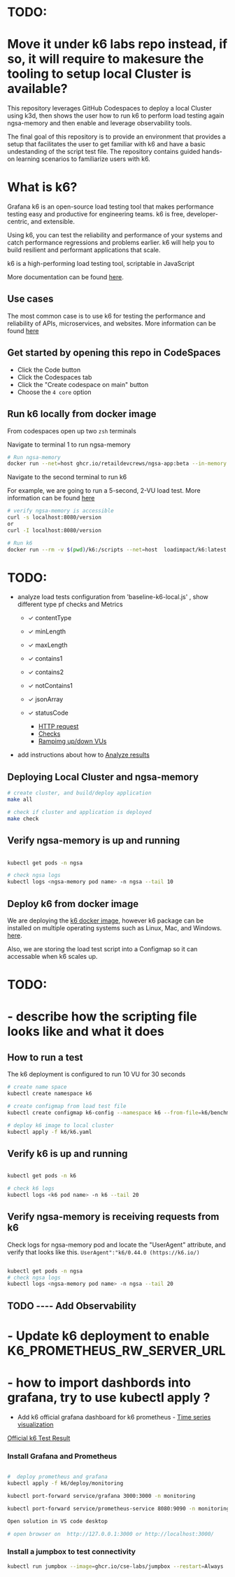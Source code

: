 # TODO:
# Move it under k6 labs repo instead, if so, it will require to makesure the tooling to setup local Cluster is available?

This repository leverages GitHub Codespaces to deploy a local Cluster using k3d, then shows the user how to run k6 to perform load testing again ngsa-memory and then enable and leverage observability tools.

The final goal of this repository is to provide an environment that provides a setup that facilitates the user to get familiar with k6 and have a basic undestanding of the script test file. The repository contains guided hands-on learning scenarios to familiarize users with k6.

# What is k6?

Grafana k6 is an open-source load testing tool that makes performance testing easy and productive for engineering teams. k6 is free, developer-centric, and extensible.

Using k6, you can test the reliability and performance of your systems and catch performance regressions and problems earlier. k6 will help you to build resilient and performant applications that scale.

k6 is a high-performing load testing tool, scriptable in JavaScript

More documentation can be found [here](https://k6.io/docs/).

## Use cases

The most common case is to use k6 for testing the performance and reliability of APIs, microservices, and websites. More information can be found [here](https://k6.io/docs/#use-cases)

## Get started by opening this repo in CodeSpaces

- Click the Code button
- Click the Codespaces tab
- Click the "Create codespace on main" button
- Choose the `4 core` option

## Run k6 locally from docker image

From codespaces open up two `zsh` terminals

Navigate to terminal 1 to run ngsa-memory

```bash
# Run ngsa-memory
docker run --net=host ghcr.io/retaildevcrews/ngsa-app:beta --in-memory

```

Navigate to the second terminal to run k6

For example, we are going to run a 5-second, 2-VU load test. More information can be found [here](https://k6.io/docs/get-started/running-k6/)

```bash
# verify ngsa-memory is accessible
curl -s localhost:8080/version
or
curl -I localhost:8080/version

# Run k6
docker run --rm -v $(pwd)/k6:/scripts --net=host  loadimpact/k6:latest run --vus 2 --duration 5s  /scripts/baseline-k6-local.js
```

# TODO:
  - analyze load tests configuration from 'baseline-k6-local.js' , show different type pf checks and Metrics

     - ✓ contentType
     - ✓ minLength
     - ✓ maxLength
     - ✓ contains1
     - ✓ contains2
     - ✓ notContains1
     - ✓ jsonArray
     - ✓ statusCode

        - [HTTP request](https://k6.io/docs/using-k6/http-requests/)
        - [Checks](https://k6.io/docs/using-k6/checks/)
        - [Rampimg up/down VUs](https://k6.io/docs/get-started/running-k6/#stages-ramping-up-down-vus)
  - add instructions about how to [Analyze results](https://k6.io/docs/get-started/results-output/)

## Deploying Local Cluster and ngsa-memory

```bash
# create cluster, and build/deploy application
make all

# check if cluster and application is deployed
make check
```

## Verify ngsa-memory is up and running

```bash

kubectl get pods -n ngsa

# check ngsa logs
kubectl logs <ngsa-memory pod name> -n ngsa --tail 10
```

## Deploy k6 from docker image

We are deploying the [k6 docker image](https://hub.docker.com/r/loadimpact/k6), however k6 package can be installed on multiple operating systems such as Linux, Mac, and Windows. [here](https://k6.io/docs/get-started/installation/).

Also, we are storing the load test script into a Configmap so it can accessable when k6 scales up.

# TODO:
# - describe how the scripting file looks like and what it does

## How to run a test

The k6 deployment is configured to run 10 VU for 30 seconds

```bash
# create name space
kubectl create namespace k6

# create configmap from load test file
kubectl create configmap k6-config --namespace k6 --from-file=k6/benchmark-k6-cluster.js

# deploy k6 image to local cluster
kubectl apply -f k6/k6.yaml
```

## Verify k6 is up and running

```bash

kubectl get pods -n k6

# check k6 logs
kubectl logs <k6 pod name> -n k6 --tail 20
```

## Verify ngsa-memory is receiving requests from k6

Check logs for ngsa-memory pod and locate the "UserAgent" attribute, and verify that looks like this. `UserAgent":"k6/0.44.0 (https://k6.io/)`

```bash

kubectl get pods -n ngsa
# check ngsa logs
kubectl logs <ngsa-memory pod name> -n ngsa --tail 20
```

## TODO ---- Add Observability

# - Update k6 deployment to enable K6_PROMETHEUS_RW_SERVER_URL
# - how to import dashbords into grafana, try to use kubectl apply ?

- Add k6 official grafana dashboard for k6 prometheus  - [Time series visualization](https://k6.io/docs/results-output/real-time/prometheus-remote-write/#time-series-visualization)

[Official k6 Test Result](https://grafana.com/grafana/dashboards/18030-test-result/)

### Install Grafana and Prometheus

```bash

#  deploy prometheus and grafana
kubectl apply -f k6/deploy/monitoring

kubectl port-forward service/grafana 3000:3000 -n monitoring

kubectl port-forward service/prometheus-service 8080:9090 -n monitoring

Open solution in VS code desktop

# open browser on  http://127.0.0.1:3000 or http://localhost:3000/
```

### Install a jumpbox to test connectivity

```bash
kubectl run jumpbox --image=ghcr.io/cse-labs/jumpbox --restart=Always
```


<!-- ### Install Prometheus and Grafana

```bash

## Install Prometheus
helm repo add prometheus-community https://prometheus-community.github.io/helm-charts

kubectl create namespace monitoring
helm install prometheus-community prometheus-community/prometheus -f k6/monitoring/prometheus_values-app-k6-kube.yaml -n monitoring --version 19.0.2
kubectl apply -f k6/monitoring/prometheus-k6-service.yaml

## Install Grafana

helm repo add grafana https://grafana.github.io/helm-charts
helm install grafana grafana/grafana -f k6/monitoring/grafana_values.yaml -n monitoring
```

### Uninstall Prometheus and Grafana

```bash
 helm uninstall grafana -n monitoring
 helm uninstall prometheus-community -n monitoring
``` -->
